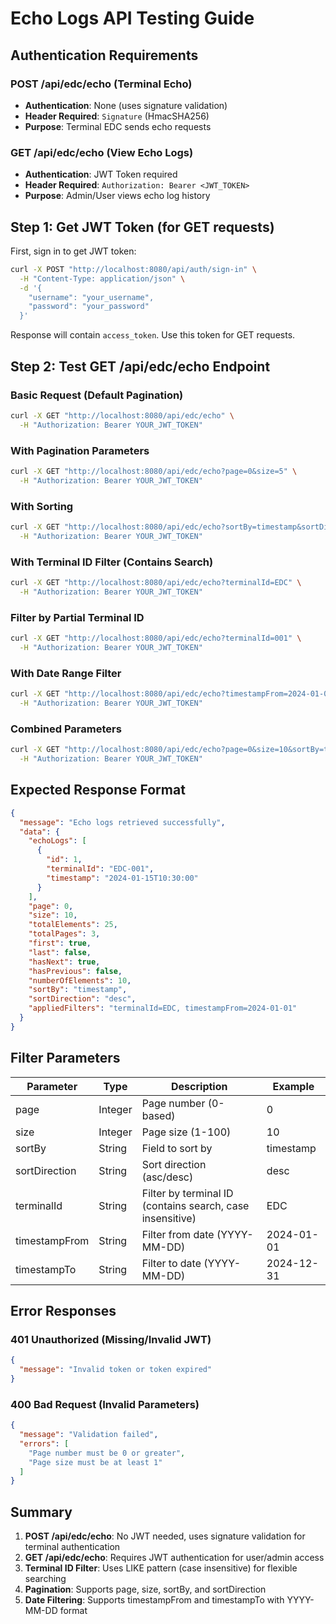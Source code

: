 # Echo Logs API Testing Guide

## Authentication Requirements

### POST /api/edc/echo (Terminal Echo)
- **Authentication**: None (uses signature validation)
- **Header Required**: `Signature` (HmacSHA256)
- **Purpose**: Terminal EDC sends echo requests

### GET /api/edc/echo (View Echo Logs)
- **Authentication**: JWT Token required
- **Header Required**: `Authorization: Bearer <JWT_TOKEN>`
- **Purpose**: Admin/User views echo log history

## Step 1: Get JWT Token (for GET requests)

First, sign in to get JWT token:

```bash
curl -X POST "http://localhost:8080/api/auth/sign-in" \
  -H "Content-Type: application/json" \
  -d '{
    "username": "your_username",
    "password": "your_password"
  }'
```

Response will contain `access_token`. Use this token for GET requests.

## Step 2: Test GET /api/edc/echo Endpoint

### Basic Request (Default Pagination)
```bash
curl -X GET "http://localhost:8080/api/edc/echo" \
  -H "Authorization: Bearer YOUR_JWT_TOKEN"
```

### With Pagination Parameters
```bash
curl -X GET "http://localhost:8080/api/edc/echo?page=0&size=5" \
  -H "Authorization: Bearer YOUR_JWT_TOKEN"
```

### With Sorting
```bash
curl -X GET "http://localhost:8080/api/edc/echo?sortBy=timestamp&sortDirection=desc" \
  -H "Authorization: Bearer YOUR_JWT_TOKEN"
```

### With Terminal ID Filter (Contains Search)
```bash
curl -X GET "http://localhost:8080/api/edc/echo?terminalId=EDC" \
  -H "Authorization: Bearer YOUR_JWT_TOKEN"
```

### Filter by Partial Terminal ID
```bash
curl -X GET "http://localhost:8080/api/edc/echo?terminalId=001" \
  -H "Authorization: Bearer YOUR_JWT_TOKEN"
```

### With Date Range Filter
```bash
curl -X GET "http://localhost:8080/api/edc/echo?timestampFrom=2024-01-01&timestampTo=2024-12-31" \
  -H "Authorization: Bearer YOUR_JWT_TOKEN"
```

### Combined Parameters
```bash
curl -X GET "http://localhost:8080/api/edc/echo?page=0&size=10&sortBy=timestamp&sortDirection=desc&terminalId=EDC&timestampFrom=2024-01-01" \
  -H "Authorization: Bearer YOUR_JWT_TOKEN"
```

## Expected Response Format

```json
{
  "message": "Echo logs retrieved successfully",
  "data": {
    "echoLogs": [
      {
        "id": 1,
        "terminalId": "EDC-001",
        "timestamp": "2024-01-15T10:30:00"
      }
    ],
    "page": 0,
    "size": 10,
    "totalElements": 25,
    "totalPages": 3,
    "first": true,
    "last": false,
    "hasNext": true,
    "hasPrevious": false,
    "numberOfElements": 10,
    "sortBy": "timestamp",
    "sortDirection": "desc",
    "appliedFilters": "terminalId=EDC, timestampFrom=2024-01-01"
  }
}
```

## Filter Parameters

| Parameter | Type | Description | Example |
|-----------|------|-------------|---------|
| page | Integer | Page number (0-based) | 0 |
| size | Integer | Page size (1-100) | 10 |
| sortBy | String | Field to sort by | timestamp |
| sortDirection | String | Sort direction (asc/desc) | desc |
| terminalId | String | Filter by terminal ID (contains search, case insensitive) | EDC |
| timestampFrom | String | Filter from date (YYYY-MM-DD) | 2024-01-01 |
| timestampTo | String | Filter to date (YYYY-MM-DD) | 2024-12-31 |

## Error Responses

### 401 Unauthorized (Missing/Invalid JWT)
```json
{
  "message": "Invalid token or token expired"
}
```

### 400 Bad Request (Invalid Parameters)
```json
{
  "message": "Validation failed",
  "errors": [
    "Page number must be 0 or greater",
    "Page size must be at least 1"
  ]
}
```

## Summary

1. **POST /api/edc/echo**: No JWT needed, uses signature validation for terminal authentication
2. **GET /api/edc/echo**: Requires JWT authentication for user/admin access
3. **Terminal ID Filter**: Uses LIKE pattern (case insensitive) for flexible searching
4. **Pagination**: Supports page, size, sortBy, and sortDirection
5. **Date Filtering**: Supports timestampFrom and timestampTo with YYYY-MM-DD format